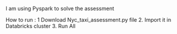 I am using Pyspark to solve the assessment

How to run :
1 Download Nyc_taxi_assessment.py file
2. Import it in Databricks cluster
3. Run All
